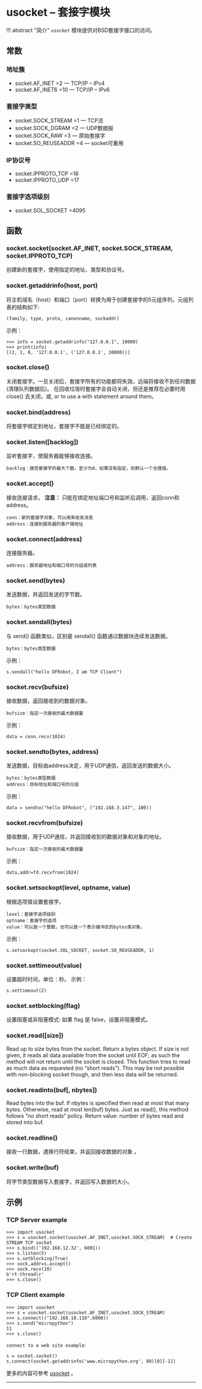 # **usocket** – 套接字模块
!!! abstract "简介"
    `usocket` 模块提供对BSD套接字接口的访问。 

## 常数

### 地址簇
- socket.AF_INET =2 — TCP/IP – IPv4
- socket.AF_INET6 =10 — TCP/IP – IPv6

### 套接字类型
- socket.SOCK_STREAM =1 — TCP流
- socket.SOCK_DGRAM =2 — UDP数据报
- socket.SOCK_RAW =3 — 原始套接字
- socket.SO_REUSEADDR =4 — socket可重用

### IP协议号
- socket.IPPROTO_TCP =16
- socket.IPPROTO_UDP =17

### 套接字选项级别
- socket.SOL_SOCKET =4095

## 函数

### **socket.socket**(socket.AF_INET, socket.SOCK_STREAM, socket.IPPROTO_TCP)  
创建新的套接字，使用指定的地址、类型和协议号。

### **socket.getaddrinfo**(host, port) 
将主机域名（host）和端口（port）转换为用于创建套接字的5元组序列。元组列表的结构如下:

```
(family, type, proto, canonname, sockaddr)
```

示例：

```
>>> info = socket.getaddrinfo("127.0.0.1", 10000)
>>> print(info)
[(2, 1, 0, '127.0.0.1', ('127.0.0.1', 10000))]
```

### **socket.close**()  
关闭套接字。一旦关闭后，套接字所有的功能都将失效。远端将接收不到任何数据 (清理队列数据后)。 在回收垃圾时套接字会自动关闭，但还是推荐在必要时用 close() 去关闭，或, or to use a with statement around them。

### **socket.bind**(address)  
将套接字绑定到地址，套接字不能是已经绑定的。

### **socket.listen**([backlog])  
监听套接字，使服务器能够接收连接。
```
backlog：接受套接字的最大个数，至少为0，如果没有指定，则默认一个合理值。
```

### **socket.accept**()  
接收连接请求。 
**注意：** 
   只能在绑定地址端口号和监听后调用，返回conn和address。

```
conn：新的套接字对象，可以用来收发消息
address：连接到服务器的客户端地址
```

### **socket.connect**(address)  
连接服务器。

```
address：服务器地址和端口号的元组或列表
```

### **socket.send**(bytes)  
发送数据，并返回发送的字节数。

```
bytes：bytes类型数据
```

### **socket.sendall**(bytes)  
与 send() 函数类似，区别是 sendall() 函数通过数据块连续发送数据。

```
bytes：bytes类型数据
```

示例：

```
s.sendall("hello DFRobot, I am TCP Client")
```

### **socket.recv**(bufsize)  
接收数据，返回接收到的数据对象。

```
bufsize：指定一次接收的最大数据量
```

示例：

```
data = conn.recv(1024)
```

### **socket.sendto**(bytes, address)  
发送数据，目标由address决定，用于UDP通信，返回发送的数据大小。

```
bytes：bytes类型数据
address：目标地址和端口号的元组
```

示例：

```
data = sendto("hello DFRobot", ("192.168.3.147", 100))
```

### **socket.recvfrom**(bufsize)  
接收数据，用于UDP通信，并返回接收到的数据对象和对象的地址。

```
bufsize：指定一次接收的最大数据量
```

示例：

```
data,addr=fd.recvfrom(1024)
```

### **socket.setsockopt**(level, optname, value)  
根据选项值设置套接字。

```
level：套接字选项级别
optname：套接字的选项
value：可以是一个整数，也可以是一个表示缓冲区的bytes类对象。
```

示例：

```
s.setsockopt(socket.SOL_SOCKET, socket.SO_REUSEADDR, 1)
```

### **socket.settimeout**(value)  
设置超时时间，单位：秒。 
示例：

```
s.settimeout(2)
```

### **socket.setblocking**(flag)  
设置阻塞或非阻塞模式: 如果 flag 是 false，设置非阻塞模式。

### **socket.read**([size])  
Read up to size bytes from the socket. Return a bytes object. If size is not given, it reads all data available from the socket until EOF; as such the method will not return until the socket is closed. This function tries to read as much data as requested (no “short reads”). This may be not possible with non-blocking socket though, and then less data will be returned.

### **socket.readinto**(buf[, nbytes])  
Read bytes into the buf. If nbytes is specified then read at most that many bytes. Otherwise, read at most len(buf) bytes. Just as read(), this method follows “no short reads” policy.
Return value: number of bytes read and stored into buf.

### **socket.readline**()  
接收一行数据，遇换行符结束，并返回接收数据的对象 。 

### **socket.write**(buf)  
将字节类型数据写入套接字，并返回写入数据的大小。 

## 示例

### TCP Server example

```
>>> import usocket 
>>> s = usocket.socket(usocket.AF_INET,usocket.SOCK_STREAM)  # Create STREAM TCP socket
>>> s.bind(('192.168.12.32', 6001))   
>>> s.listen(5)
>>> s.setblocking(True)
>>> sock,addr=s.accept()              
>>> sock.recv(10)                    
b'rt-thread\r'
>>> s.close()
```

### TCP Client example

```
>>> import usocket 
>>> s = usocket.socket(usocket.AF_INET,usocket.SOCK_STREAM)
>>> s.connect(("192.168.10.110",6000))  
>>> s.send("micropython")               
11
>>> s.close()
```

`connect to a web site example`:
```
s = socket.socket()
s.connect(socket.getaddrinfo('www.micropython.org', 80)[0][-1])
```

更多的内容可参考 [usocket](http://docs.micropython.org/en/latest/pyboard/library/usocket.html) 。

----------
